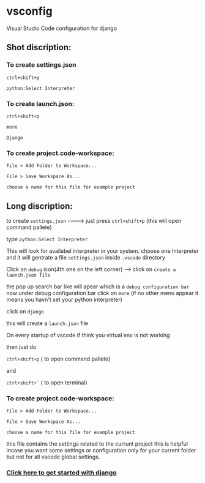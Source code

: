 # vsconfig
Visual Studio Code configuration for django



## Shot discription:

### To create settings.json


`ctrl+shift+p`

`python:Select Interpreter`



### To create launch.json:


`ctrl+shift+p`

`more`

`Django`


### To create project.code-workspace:


`File > Add Folder to Workspace...`

`File > Save Workspace As...`

`choose a name for this file for example project`



## Long discription:


to create `settings.json`  ---->    just press `ctrl+shift+p` (this will open command pallete)

type `python:Select Interpreter`

This will look for availabel interpreter in your system.
choose one Interpreter and it will gentrate a file  `settings.json` inside `.vscode` directory


Click on `debug` icon(4th one on the left corner) -->   click on `create a launch.json file`
 
 the pop up search bar like will apear which is a `debug configuration bar`
now under debug configuration bar click on `more`
(if no other menu appear it means you havn't set your python interpreter)

click on `django`

this will create a `launch.json` file




On every startup of vscode if think you virtual env is not working 

then just do 

`ctrl+shift+p` ( to open command pallete)

and

``` ctrl+shift+` ``` ( to open terminal)



### To create project.code-workspace:


`File > Add Folder to Workspace...`

`File > Save Workspace As...`

`choose a name for this file for example project`

this file contains the settings related to the currunt project
this is helpful incase you want some settings or configuration only for your current folder but not for all vscode global settings.


<a href="https://github.com/satindersharma/django-getting-started" target="_blank"><h3>Click here to get started with django</h3></a>
